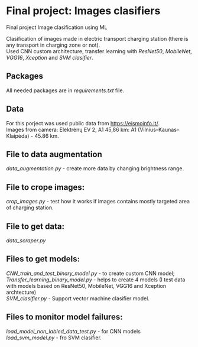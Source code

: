 # Final project: Images clasifiers
Final project Image clasification using ML

Clasification of images made in electric transport charging station (there is any transport in charging zone or not).<br/>
Used CNN custom architecture, transfer learning with *ResNet50*, *MobileNet*, *VGG16*, *Xception* and *SVM clasifier*.

## Packages
All needed packages are in *requirements.txt* file.

## Data
For this porject was used public data from https://eismoinfo.lt/. <br/>
Images from camera: Elektrėnų EV 2, A1 45,86 km: A1 (Vilnius–Kaunas–Klaipėda) - 45.86 km.

## File to data augmentation
*data_augmentation.py* - create more data by changing brightness range.

## File to crope images:
*crop_images.py* - test how it works if images contains mostly targeted area of charging station.

## File to get data:
*data_scraper.py*

## Files to get models:
*CNN_train_and_test_binary_model.py* - to create custom CNN model;<br/>
*Transfer_learning_binary_model.py* - helps to create 4 models (I test data with models based on ResNet50, MobileNet, VGG16 and Xception archtecture)<br/>
*SVM_clasifier.py* - Support vector machine clasifier model.

## Files to monitor model failures:
*load_model_non_labled_data_test.py* - for CNN models <br/>
*load_svm_model.py* - fro SVM clasifier.
